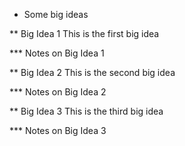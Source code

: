 * Some big ideas

** Big Idea 1
This is the first big idea

*** Notes on Big Idea 1

** Big Idea 2
This is the second big idea

*** Notes on Big Idea 2

** Big Idea 3
This is the third big idea

*** Notes on Big Idea 3